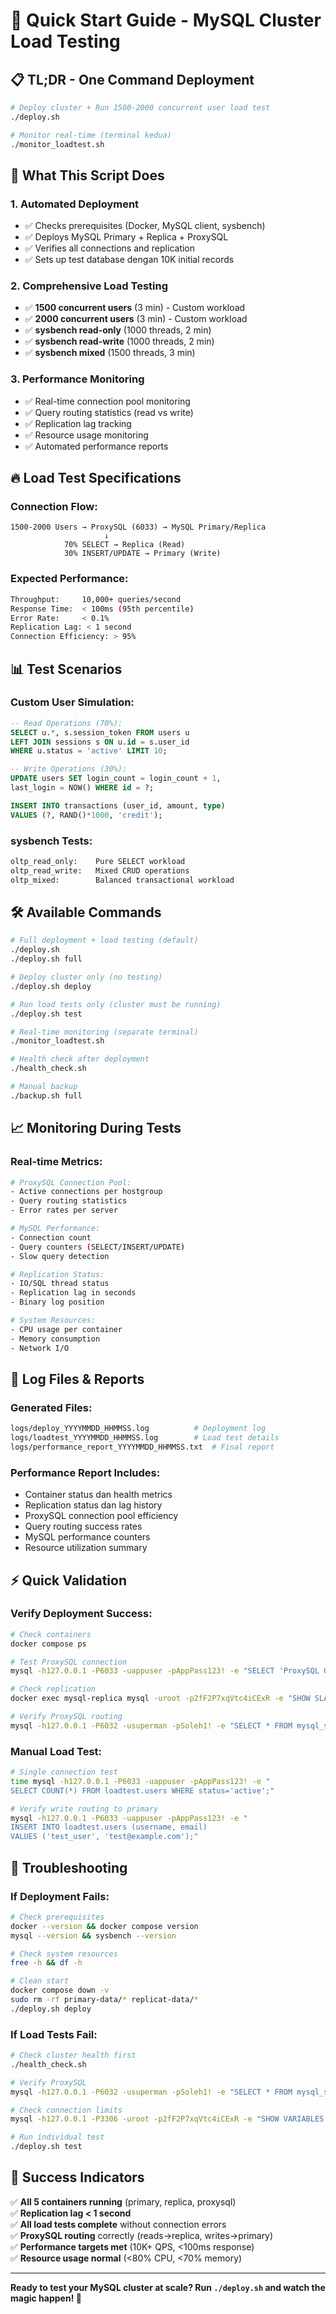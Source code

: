 # 🚀 Quick Start Guide - MySQL Cluster Load Testing

## 📋 TL;DR - One Command Deployment

```bash
# Deploy cluster + Run 1500-2000 concurrent user load test
./deploy.sh

# Monitor real-time (terminal kedua)
./monitor_loadtest.sh
```

## 🎯 What This Script Does

### 1. **Automated Deployment**
- ✅ Checks prerequisites (Docker, MySQL client, sysbench)
- ✅ Deploys MySQL Primary + Replica + ProxySQL
- ✅ Verifies all connections and replication
- ✅ Sets up test database dengan 10K initial records

### 2. **Comprehensive Load Testing**
- ✅ **1500 concurrent users** (3 min) - Custom workload
- ✅ **2000 concurrent users** (3 min) - Custom workload  
- ✅ **sysbench read-only** (1000 threads, 2 min)
- ✅ **sysbench read-write** (1000 threads, 2 min)
- ✅ **sysbench mixed** (1500 threads, 3 min)

### 3. **Performance Monitoring**
- ✅ Real-time connection pool monitoring
- ✅ Query routing statistics (read vs write)
- ✅ Replication lag tracking
- ✅ Resource usage monitoring
- ✅ Automated performance reports

## 🔥 Load Test Specifications

### Connection Flow:
```
1500-2000 Users → ProxySQL (6033) → MySQL Primary/Replica
                     ↓
            70% SELECT → Replica (Read)
            30% INSERT/UPDATE → Primary (Write)
```

### Expected Performance:
```bash
Throughput:     10,000+ queries/second
Response Time:  < 100ms (95th percentile)  
Error Rate:     < 0.1%
Replication Lag: < 1 second
Connection Efficiency: > 95%
```

## 📊 Test Scenarios

### Custom User Simulation:
```sql
-- Read Operations (70%):
SELECT u.*, s.session_token FROM users u 
LEFT JOIN sessions s ON u.id = s.user_id 
WHERE u.status = 'active' LIMIT 10;

-- Write Operations (30%):
UPDATE users SET login_count = login_count + 1, 
last_login = NOW() WHERE id = ?;

INSERT INTO transactions (user_id, amount, type) 
VALUES (?, RAND()*1000, 'credit');
```

### sysbench Tests:
```bash
oltp_read_only:    Pure SELECT workload
oltp_read_write:   Mixed CRUD operations  
oltp_mixed:        Balanced transactional workload
```

## 🛠️ Available Commands

```bash
# Full deployment + load testing (default)
./deploy.sh
./deploy.sh full

# Deploy cluster only (no testing)
./deploy.sh deploy

# Run load tests only (cluster must be running)
./deploy.sh test

# Real-time monitoring (separate terminal)
./monitor_loadtest.sh

# Health check after deployment
./health_check.sh

# Manual backup
./backup.sh full
```

## 📈 Monitoring During Tests

### Real-time Metrics:
```bash
# ProxySQL Connection Pool:
- Active connections per hostgroup
- Query routing statistics
- Error rates per server

# MySQL Performance:
- Connection count
- Query counters (SELECT/INSERT/UPDATE)
- Slow query detection

# Replication Status:
- IO/SQL thread status
- Replication lag in seconds
- Binary log position

# System Resources:
- CPU usage per container
- Memory consumption
- Network I/O
```

## 📝 Log Files & Reports

### Generated Files:
```bash
logs/deploy_YYYYMMDD_HHMMSS.log          # Deployment log
logs/loadtest_YYYYMMDD_HHMMSS.log        # Load test details
logs/performance_report_YYYYMMDD_HHMMSS.txt  # Final report
```

### Performance Report Includes:
- Container status dan health metrics
- Replication status dan lag history
- ProxySQL connection pool efficiency
- Query routing success rates
- MySQL performance counters
- Resource utilization summary

## ⚡ Quick Validation

### Verify Deployment Success:
```bash
# Check containers
docker compose ps

# Test ProxySQL connection
mysql -h127.0.0.1 -P6033 -uappuser -pAppPass123! -e "SELECT 'ProxySQL OK';"

# Check replication
docker exec mysql-replica mysql -uroot -p2fF2P7xqVtc4iCExR -e "SHOW SLAVE STATUS\G" | grep Running

# Verify ProxySQL routing
mysql -h127.0.0.1 -P6032 -usuperman -pSoleh1! -e "SELECT * FROM mysql_servers;"
```

### Manual Load Test:
```bash
# Single connection test
time mysql -h127.0.0.1 -P6033 -uappuser -pAppPass123! -e "
SELECT COUNT(*) FROM loadtest.users WHERE status='active';"

# Verify write routing to primary
mysql -h127.0.0.1 -P6033 -uappuser -pAppPass123! -e "
INSERT INTO loadtest.users (username, email) 
VALUES ('test_user', 'test@example.com');"
```

## 🚨 Troubleshooting

### If Deployment Fails:
```bash
# Check prerequisites
docker --version && docker compose version
mysql --version && sysbench --version

# Check system resources
free -h && df -h

# Clean start
docker compose down -v
sudo rm -rf primary-data/* replicat-data/*
./deploy.sh deploy
```

### If Load Tests Fail:
```bash
# Check cluster health first
./health_check.sh

# Verify ProxySQL
mysql -h127.0.0.1 -P6032 -usuperman -pSoleh1! -e "SELECT * FROM mysql_servers;"

# Check connection limits
mysql -h127.0.0.1 -P3306 -uroot -p2fF2P7xqVtc4iCExR -e "SHOW VARIABLES LIKE 'max_connections';"

# Run individual test
./deploy.sh test
```

## 🎯 Success Indicators

✅ **All 5 containers running** (primary, replica, proxysql)  
✅ **Replication lag < 1 second**  
✅ **All load tests complete** without connection errors  
✅ **ProxySQL routing** correctly (reads→replica, writes→primary)  
✅ **Performance targets met** (10K+ QPS, <100ms response)  
✅ **Resource usage normal** (<80% CPU, <70% memory)  

---

**Ready to test your MySQL cluster at scale? Run `./deploy.sh` and watch the magic happen! 🚀**
